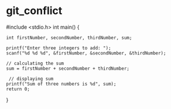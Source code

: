 # git_conflict
#include <stdio.h>
int main() {

    int firstNumber, secondNumber, thirdNumber, sum;

    printf("Enter three integers to add: ");
    scanf("%d %d %d", &firstNumber, &secondNumber, &thirdNumber);

    // calculating the sum
    sum = firstNumber + secondNumber + thirdNumber;

     // displaying sum
    printf("Sum of three numbers is %d", sum);
    return 0;
}
